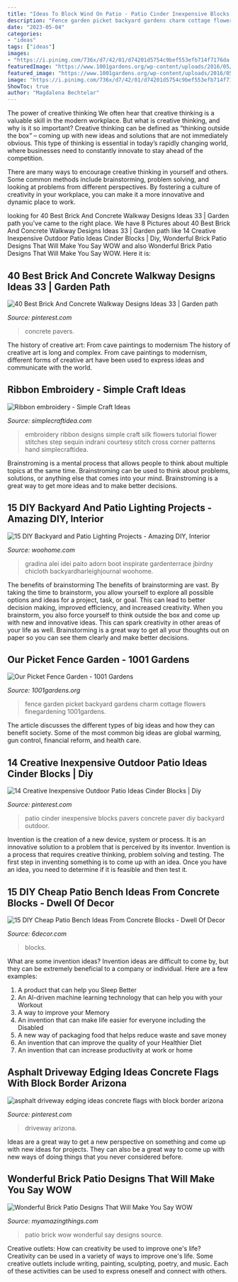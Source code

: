 ```yaml
---
title: "Ideas To Block Wind On Patio - Patio Cinder Inexpensive Blocks Pavers Concrete Paver Diy Backyard Outdoor"
description: "Fence garden picket backyard gardens charm cottage flowers finegardening 1001gardens"
date: "2023-05-04"
categories:
- "ideas"
tags: ["ideas"]
images:
- "https://i.pinimg.com/736x/d7/42/01/d74201d5754c9bef553efb714f7176da.jpg"
featuredImage: "https://www.1001gardens.org/wp-content/uploads/2016/05/image3.jpeg"
featured_image: "https://www.1001gardens.org/wp-content/uploads/2016/05/image3.jpeg"
image: "https://i.pinimg.com/736x/d7/42/01/d74201d5754c9bef553efb714f7176da.jpg"
ShowToc: true
author: "Magdalena Bechtelar"
---
```



The power of creative thinking
We often hear that creative thinking is a valuable skill in the modern workplace. But what is creative thinking, and why is it so important?
Creative thinking can be defined as “thinking outside the box” – coming up with new ideas and solutions that are not immediately obvious. This type of thinking is essential in today’s rapidly changing world, where businesses need to constantly innovate to stay ahead of the competition.

There are many ways to encourage creative thinking in yourself and others. Some common methods include brainstorming, problem solving, and looking at problems from different perspectives. By fostering a culture of creativity in your workplace, you can make it a more innovative and dynamic place to work.

	

		
looking for 40 Best Brick And Concrete Walkway Designs Ideas 33 | Garden path you've came to the right place. We have 8 Pictures about 40 Best Brick And Concrete Walkway Designs Ideas 33 | Garden path like 14 Creative Inexpensive Outdoor Patio Ideas Cinder Blocks | Diy, Wonderful Brick Patio Designs That Will Make You Say WOW and also Wonderful Brick Patio Designs That Will Make You Say WOW. Here it is:
		
    
## 40 Best Brick And Concrete Walkway Designs Ideas 33 | Garden Path

<img loading=lazy src="https://i.pinimg.com/736x/5d/48/08/5d4808589c6ff8d30e216a8e4f2b46dc.jpg" onerror="this.onerror=null;this.src='https://tse1.mm.bing.net/th?id=OIP.IAUI7OT4HYvQYOtCjS8c2gHaLH&amp;pid=15.1';" alt="40 Best Brick And Concrete Walkway Designs Ideas 33 | Garden path">

_Source: pinterest.com_

>concrete pavers. 

	

The history of creative art: From cave paintings to modernism
The history of creative art is long and complex. From cave paintings to modernism, different forms of creative art have been used to express ideas and communicate with the world.

    
## Ribbon Embroidery - Simple Craft Ideas

<img loading=lazy src="http://simplecraftidea.com/wp-content/uploads/2015/06/652.jpg" onerror="this.onerror=null;this.src='https://tse4.mm.bing.net/th?id=OIP.2Uy0fW9409rud6Sz-0gQzwHaJ4&amp;pid=15.1';" alt="Ribbon embroidery - Simple Craft Ideas">

_Source: simplecraftidea.com_

>embroidery ribbon designs simple craft silk flowers tutorial flower stitches step sequin indrani courtesy stitch cross corner patterns hand simplecraftidea. 

	

Brainstroming is a mental process that allows people to think about multiple topics at the same time. Brainstroming can be used to think about problems, solutions, or anything else that comes into your mind. Brainstroming is a great way to get more ideas and to make better decisions.

    
## 15 DIY Backyard And Patio Lighting Projects - Amazing DIY, Interior

<img loading=lazy src="https://www.woohome.com/wp-content/uploads/2016/05/paito-yard-lighting-summer-5.jpg" onerror="this.onerror=null;this.src='https://tse4.mm.bing.net/th?id=OIP.e442UwZFcEEd1Gz8bzDEtAHaRO&amp;pid=15.1';" alt="15 DIY Backyard and Patio Lighting Projects - Amazing DIY, Interior">

_Source: woohome.com_

>gradina alei idei paito adorn boot inspirate gardenterrace jbirdny chicloth backyardharleighjournal woohome. 

	

The benefits of brainstorming
The benefits of brainstorming are vast. By taking the time to brainstorm, you allow yourself to explore all possible options and ideas for a project, task, or goal. This can lead to better decision making, improved efficiency, and increased creativity.
When you brainstorm, you also force yourself to think outside the box and come up with new and innovative ideas. This can spark creativity in other areas of your life as well. Brainstorming is a great way to get all your thoughts out on paper so you can see them clearly and make better decisions.

    
## Our Picket Fence Garden - 1001 Gardens

<img loading=lazy src="https://www.1001gardens.org/wp-content/uploads/2016/05/image3.jpeg" onerror="this.onerror=null;this.src='https://tse1.mm.bing.net/th?id=OIP.MowsEMoyuui5xPHXn-YwNAHaJ3&amp;pid=15.1';" alt="Our Picket Fence Garden - 1001 Gardens">

_Source: 1001gardens.org_

>fence garden picket backyard gardens charm cottage flowers finegardening 1001gardens. 

	

The article discusses the different types of big ideas and how they can benefit society. Some of the most common big ideas are global warming, gun control, financial reform, and health care.

    
## 14 Creative Inexpensive Outdoor Patio Ideas Cinder Blocks | Diy

<img loading=lazy src="https://i.pinimg.com/736x/07/26/6d/07266d88d8b0461918b801929d2d7c00.jpg" onerror="this.onerror=null;this.src='https://tse1.mm.bing.net/th?id=OIP.RGYSXHSJq2LygYqI_RxrqgHaMc&amp;pid=15.1';" alt="14 Creative Inexpensive Outdoor Patio Ideas Cinder Blocks | Diy">

_Source: pinterest.com_

>patio cinder inexpensive blocks pavers concrete paver diy backyard outdoor. 

	

Invention is the creation of a new device, system or process. It is an innovative solution to a problem that is perceived by its inventor. Invention is a process that requires creative thinking, problem solving and testing. The first step in inventing something is to come up with an idea. Once you have an idea, you need to determine if it is feasible and then test it.

    
## 15 DIY Cheap Patio Bench Ideas From Concrete Blocks - Dwell Of Decor

<img loading=lazy src="https://1.bp.blogspot.com/-eoZa4fwDnic/WCksBu8Td2I/AAAAAAAAwQ4/UkuU11z2qT4o8GbH-Xyipq5jV4Z2YTtuACLcB/s1600/535353535.jpg" onerror="this.onerror=null;this.src='https://tse4.mm.bing.net/th?id=OIP.IOb1B4eYc7knGxOsrKx6iwHaHa&amp;pid=15.1';" alt="15 DIY Cheap Patio Bench Ideas From Concrete Blocks - Dwell Of Decor">

_Source: 6decor.com_

>blocks. 

	

What are some invention ideas?
Invention ideas are difficult to come by, but they can be extremely beneficial to a company or individual. Here are a few examples:
1. A product that can help you Sleep Better 
2. An AI-driven machine learning technology that can help you with your Workout 
3. A way to improve your Memory 
4. An invention that can make life easier for everyone including the Disabled 
5. A new way of packaging food that helps reduce waste and save money 
6. An invention that can improve the quality of your Healthier Diet 
7. An invention that can increase productivity at work or home 
    
## Asphalt Driveway Edging Ideas Concrete Flags With Block Border Arizona

<img loading=lazy src="https://i.pinimg.com/736x/d7/42/01/d74201d5754c9bef553efb714f7176da.jpg" onerror="this.onerror=null;this.src='https://tse3.mm.bing.net/th?id=OIP.hqa6DGiZcxLO1fLfvK_XYgHaLw&amp;pid=15.1';" alt="asphalt driveway edging ideas concrete flags with block border arizona">

_Source: pinterest.com_

>driveway arizona. 

	

Ideas are a great way to get a new perspective on something and come up with new ideas for projects. They can also be a great way to come up with new ways of doing things that you never considered before.

    
## Wonderful Brick Patio Designs That Will Make You Say WOW

<img loading=lazy src="http://myamazingthings.com/wp-content/uploads/2017/03/Charming-Beverly-Hills-patio.jpg" onerror="this.onerror=null;this.src='https://tse1.mm.bing.net/th?id=OIP.Q_93mnShuMY9ZIHQeMSR4AHaE9&amp;pid=15.1';" alt="Wonderful Brick Patio Designs That Will Make You Say WOW">

_Source: myamazingthings.com_

>patio brick wow wonderful say designs source. 

	

Creative outlets: How can creativity be used to improve one's life?
Creativity can be used in a variety of ways to improve one's life. Some creative outlets include writing, painting, sculpting, poetry, and music. Each of these activities can be used to express oneself and connect with others.

